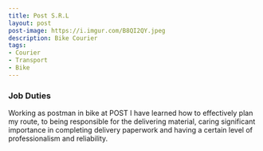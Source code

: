 ```yaml
---
title: Post S.R.L
layout: post
post-image: https://i.imgur.com/B8QI2QY.jpeg
description: Bike Courier
tags:
- Courier
- Transport
- Bike
---
```


### Job Duties

Working as postman in bike at POST I have learned how to effectively plan my route, to being responsible for the delivering material, caring significant importance in completing delivery paperwork and having a certain level of professionalism and reliability.
